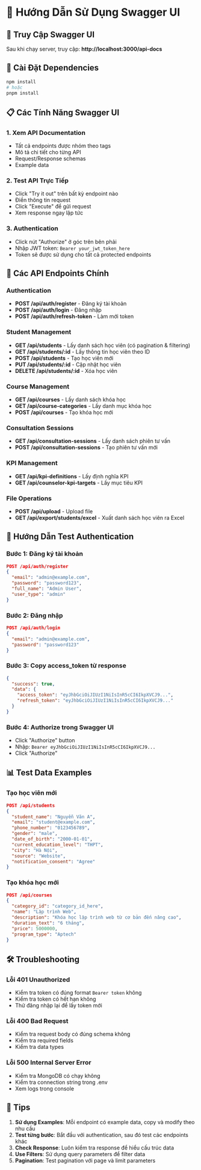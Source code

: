# 📖 Hướng Dẫn Sử Dụng Swagger UI

## 🚀 Truy Cập Swagger UI

Sau khi chạy server, truy cập: **http://localhost:3000/api-docs**

## 🔧 Cài Đặt Dependencies

```bash
npm install
# hoặc
pnpm install
```

## 📋 Các Tính Năng Swagger UI

### 1. **Xem API Documentation**
- Tất cả endpoints được nhóm theo tags
- Mô tả chi tiết cho từng API
- Request/Response schemas
- Example data

### 2. **Test API Trực Tiếp**
- Click "Try it out" trên bất kỳ endpoint nào
- Điền thông tin request
- Click "Execute" để gửi request
- Xem response ngay lập tức

### 3. **Authentication**
- Click nút "Authorize" ở góc trên bên phải
- Nhập JWT token: `Bearer your_jwt_token_here`
- Token sẽ được sử dụng cho tất cả protected endpoints

## 🎯 Các API Endpoints Chính

### Authentication
- **POST /api/auth/register** - Đăng ký tài khoản
- **POST /api/auth/login** - Đăng nhập
- **POST /api/auth/refresh-token** - Làm mới token

### Student Management
- **GET /api/students** - Lấy danh sách học viên (có pagination & filtering)
- **GET /api/students/:id** - Lấy thông tin học viên theo ID
- **POST /api/students** - Tạo học viên mới
- **PUT /api/students/:id** - Cập nhật học viên
- **DELETE /api/students/:id** - Xóa học viên

### Course Management
- **GET /api/courses** - Lấy danh sách khóa học
- **GET /api/course-categories** - Lấy danh mục khóa học
- **POST /api/courses** - Tạo khóa học mới

### Consultation Sessions
- **GET /api/consultation-sessions** - Lấy danh sách phiên tư vấn
- **POST /api/consultation-sessions** - Tạo phiên tư vấn mới

### KPI Management
- **GET /api/kpi-definitions** - Lấy định nghĩa KPI
- **GET /api/counselor-kpi-targets** - Lấy mục tiêu KPI

### File Operations
- **POST /api/upload** - Upload file
- **GET /api/export/students/excel** - Xuất danh sách học viên ra Excel

## 🔐 Hướng Dẫn Test Authentication

### Bước 1: Đăng ký tài khoản
```json
POST /api/auth/register
{
  "email": "admin@example.com",
  "password": "password123",
  "full_name": "Admin User",
  "user_type": "admin"
}
```

### Bước 2: Đăng nhập
```json
POST /api/auth/login
{
  "email": "admin@example.com",
  "password": "password123"
}
```

### Bước 3: Copy access_token từ response
```json
{
  "success": true,
  "data": {
    "access_token": "eyJhbGciOiJIUzI1NiIsInR5cCI6IkpXVCJ9...",
    "refresh_token": "eyJhbGciOiJIUzI1NiIsInR5cCI6IkpXVCJ9..."
  }
}
```

### Bước 4: Authorize trong Swagger UI
- Click "Authorize" button
- Nhập: `Bearer eyJhbGciOiJIUzI1NiIsInR5cCI6IkpXVCJ9...`
- Click "Authorize"

## 📊 Test Data Examples

### Tạo học viên mới
```json
POST /api/students
{
  "student_name": "Nguyễn Văn A",
  "email": "student@example.com",
  "phone_number": "0123456789",
  "gender": "male",
  "date_of_birth": "2000-01-01",
  "current_education_level": "THPT",
  "city": "Hà Nội",
  "source": "Website",
  "notification_consent": "Agree"
}
```

### Tạo khóa học mới
```json
POST /api/courses
{
  "category_id": "category_id_here",
  "name": "Lập trình Web",
  "description": "Khóa học lập trình web từ cơ bản đến nâng cao",
  "duration_text": "6 tháng",
  "price": 5000000,
  "program_type": "Aptech"
}
```

## 🛠️ Troubleshooting

### Lỗi 401 Unauthorized
- Kiểm tra token có đúng format `Bearer token` không
- Kiểm tra token có hết hạn không
- Thử đăng nhập lại để lấy token mới

### Lỗi 400 Bad Request
- Kiểm tra request body có đúng schema không
- Kiểm tra required fields
- Kiểm tra data types

### Lỗi 500 Internal Server Error
- Kiểm tra MongoDB có chạy không
- Kiểm tra connection string trong .env
- Xem logs trong console

## 📝 Tips

1. **Sử dụng Examples**: Mỗi endpoint có example data, copy và modify theo nhu cầu
2. **Test từng bước**: Bắt đầu với authentication, sau đó test các endpoints khác
3. **Check Response**: Luôn kiểm tra response để hiểu cấu trúc data
4. **Use Filters**: Sử dụng query parameters để filter data
5. **Pagination**: Test pagination với page và limit parameters
